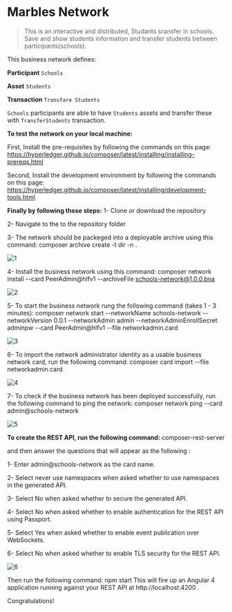 ﻿# Marbles Network

> This is an interactive and distributed, Studants sransfer in schools. Save and show students information and transfer students between participants(schools).

This business network defines:

**Participant**
`Schools`

**Asset**
`Students`

**Transaction**
`Transfare Students`

`Schools` participants are able to have `Students` assets and transfer these with `TransferStudents` transaction.



**To test the network on your local machine:**

First, Install the pre-requisites by following the commands on this page:
https://hyperledger.github.io/composer/latest/installing/installing-prereqs.html

Second, Install the development environment by following the commands on this page:
https://hyperledger.github.io/composer/latest/installing/development-tools.html
 
**Finally by following these steps:**
1- Clone or download the repository

2- Navigate to the to the repository folder 

3- The network should be packeged into a deployable archive using this command: 
   composer archive create -t dir -n .

![1](https://user-images.githubusercontent.com/36267291/40787989-a253335e-64f7-11e8-9d31-e96a4ba518eb.png)

4- Install the business network using this command:
   composer network install --card PeerAdmin@hlfv1 --archiveFile schools-network@1.0.0.bna

![2](https://user-images.githubusercontent.com/36267291/40788099-ea687d2a-64f7-11e8-9be2-95a1b453166f.png)

5- To start the business network rung the following command (takes 1 - 3 minutes): 
   composer  network start --networkName schools-network --networkVersion 0.0.1 --networkAdmin admin --networkAdminEnrollSecret adminpw --card PeerAdmin@hlfv1 --file networkadmin.card


![3](https://user-images.githubusercontent.com/36267291/40788118-f4003878-64f7-11e8-88d5-93d403cf0423.png)



6- To import the network administrator identity as a usable business network card, run the following command:
   composer card import --file networkadmin.card

![4](https://user-images.githubusercontent.com/36267291/40788133-0059b04a-64f8-11e8-8407-9779abf35a35.png)

7- To check if the business network has been deployed successfully, run the following command to ping the network: 
   composer network ping --card admin@schools-network

![5](https://user-images.githubusercontent.com/36267291/40788239-46c8888a-64f8-11e8-9135-d2d3b7b8edd1.png)

**To create the REST API, run the following command:**
   composer-rest-server
   
   and then answer the questions that will appear as the following :
   
   1- Enter admin@schools-network as the card name.
   
   2- Select never use namespaces when asked whether to use namespaces in the generated API.
   
   3- Select No when asked whether to secure the generated API.
   
   4- Select No when asked whether to enable authentication for the REST API using Passport.
   
   5- Select Yes when asked whether to enable event publication over WebSockets.
   
   6- Select No when asked whether to enable TLS security for the REST API.

![6](https://user-images.githubusercontent.com/36267291/40788297-615474c0-64f8-11e8-9177-909c4cb6494a.png)
  
   
   Then run the following command: 
       npm start
       This will fire up an Angular 4 application running against your REST API at http://localhost:4200 .



Congratulations!
